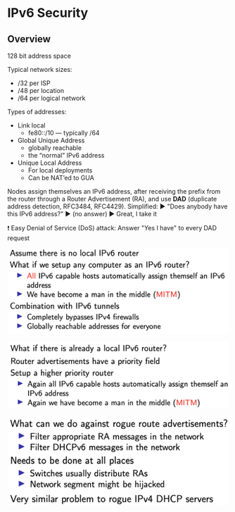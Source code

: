 # IPv6 Security

## Overview

128 bit address space

Typical network sizes:

- /32 per ISP
- /48 per location
- /64 per logical network

Types of addresses:

- Link local
    - fe80::/10 — typically /64
- Global Unique Address
    - globally reachable
    - the “normal” IPv6 address
- Unique Local Address
    - For local deployments
    - Can be NAT’ed to GUA

Nodes assign themselves an IPv6 address, after receiving the prefix from the router through a Router Advertisement (RA), and use **DAD** (duplicate address detection, RFC3484, RFC4429).
Simplified:
▶ "Does anybody have this IPv6 address?"
▶ (no answer)
▶ Great, I take it

<aside>
❗ Easy Denial of Service (DoS) attack: Answer "Yes I have" to every DAD request

</aside>

![Screenshot 2023-01-12 at 16.42.40.png](/assets/images/IPv6/Screenshot_2023-01-12_at_16.42.40.png)

![Screenshot 2023-01-12 at 16.42.48.png](/assets/images/IPv6/Screenshot_2023-01-12_at_16.42.48.png)

![Screenshot 2023-01-12 at 16.43.06.png](/assets/images/IPv6/Screenshot_2023-01-12_at_16.43.06.png)